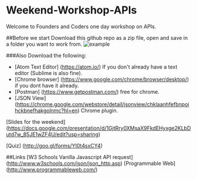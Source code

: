 # Weekend-Workshop-APIs
Welcome to Founders and Coders one day workshop on APIs.

##Before we start
Download this github repo as a zip file, open and save in a folder you want to work from.
![example](https://files.gitter.im/RachBLondon/57ag/Screen-Shot-2016-02-18-at-14.33.12.png)


###Also Download the following:
+ [Atom Text Editor] (https://atom.io/) If you don't already have a text editor (Sublime is also fine).
+ [Chrome browser] (https://www.google.com/chrome/browser/desktop/) if you dont have it already.
+ [Postman] (https://www.getpostman.com/) free for chrome.
+ [JSON View] (https://chrome.google.com/webstore/detail/jsonview/chklaanhfefbnpoihckbnefhakgolnmc?hl=en) Chrome plugin.


[Slides for the weekend] (https://docs.google.com/presentation/d/1GjtRry0XMsaX9FkdEHyxge2KLbDutd7w_85JE1wZF4U/edit?usp=sharing)

[Quiz] (http://goo.gl/forms/YI0t4sxCY4)


##Links
[W3 Schools Vanilla Javascript API request] (http://www.w3schools.com/json/json_http.asp)
[Programmable Web] (http://www.programmableweb.com/)
